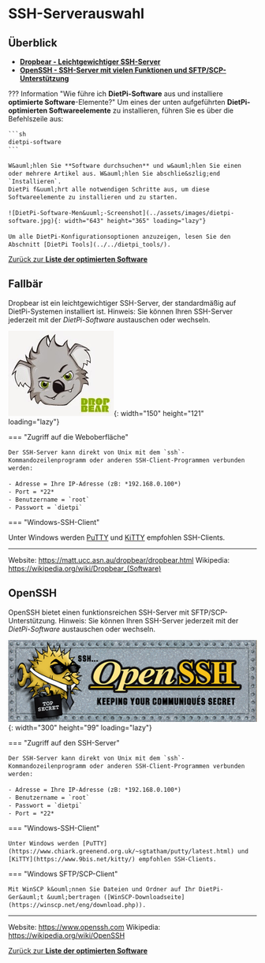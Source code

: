 # SSH-Serverauswahl

## &Uuml;berblick

- [**Dropbear - Leichtgewichtiger SSH-Server**](#dropbear)
- [**OpenSSH - SSH-Server mit vielen Funktionen und SFTP/SCP-Unterst&uuml;tzung**](#openssh)

??? Information "Wie f&uuml;hre ich **DietPi-Software** aus und installiere **optimierte Software**-Elemente?"
    Um eines der unten aufgef&uuml;hrten **DietPi-optimierten Softwareelemente** zu installieren, f&uuml;hren Sie es &uuml;ber die Befehlszeile aus:

    ```sh
    dietpi-software
    ```

    W&auml;hlen Sie **Software durchsuchen** und w&auml;hlen Sie einen oder mehrere Artikel aus. W&auml;hlen Sie abschlie&szlig;end `Installieren`.
    DietPi f&uuml;hrt alle notwendigen Schritte aus, um diese Softwareelemente zu installieren und zu starten.

    ![DietPi-Software-Men&uuml;-Screenshot](../assets/images/dietpi-software.jpg){: width="643" height="365" loading="lazy"}

    Um alle DietPi-Konfigurationsoptionen anzuzeigen, lesen Sie den Abschnitt [DietPi Tools](../../dietpi_tools/).

[Zur&uuml;ck zur **Liste der optimierten Software**](../../software/)

## Fallb&auml;r

Dropbear ist ein leichtgewichtiger SSH-Server, der standardm&auml;&szlig;ig auf DietPi-Systemen installiert ist.
Hinweis: Sie k&ouml;nnen Ihren SSH-Server jederzeit mit der *DietPi-Software* austauschen oder wechseln.

![Dropbear-Logo](../assets/images/dietpi-software-sshserver-dropbear.jpg){: width="150" height="121" loading="lazy"}

=== "Zugriff auf die Weboberfl&auml;che"

    Der SSH-Server kann direkt von Unix mit dem `ssh`-Kommandozeilenprogramm oder anderen SSH-Client-Programmen verbunden werden:

    - Adresse = Ihre IP-Adresse (zB: *192.168.0.100*)
    - Port = *22*
    - Benutzername = `root`
    - Passwort = `dietpi`

=== "Windows-SSH-Client"

Unter Windows werden [PuTTY](https://www.chiark.greenend.org.uk/~sgtatham/putty/latest.html) und [KiTTY](https://www.9bis.net/kitty/) empfohlen SSH-Clients.

***

Website: <https://matt.ucc.asn.au/dropbear/dropbear.html>
Wikipedia: <https://wikipedia.org/wiki/Dropbear_(Software)>

## OpenSSH

OpenSSH bietet einen funktionsreichen SSH-Server mit SFTP/SCP-Unterst&uuml;tzung.
Hinweis: Sie k&ouml;nnen Ihren SSH-Server jederzeit mit der *DietPi-Software* austauschen oder wechseln.

![OpenSSH-Logo](../assets/images/dietpi-software-sshserver-openssh.gif){: width="300" height="99" loading="lazy"}

=== "Zugriff auf den SSH-Server"

    Der SSH-Server kann direkt von Unix mit dem `ssh`-Kommandozeilenprogramm oder anderen SSH-Client-Programmen verbunden werden:

    - Adresse = Ihre IP-Adresse (zB: *192.168.0.100*)
    - Benutzername = `root`
    - Passwort = `dietpi`
    - Port = *22*

=== "Windows-SSH-Client"

    Unter Windows werden [PuTTY](https://www.chiark.greenend.org.uk/~sgtatham/putty/latest.html) und [KiTTY](https://www.9bis.net/kitty/) empfohlen SSH-Clients.

=== "Windows SFTP/SCP-Client"

    Mit WinSCP k&ouml;nnen Sie Dateien und Ordner auf Ihr DietPi-Ger&auml;t &uuml;bertragen ([WinSCP-Downloadseite](https://winscp.net/eng/download.php)).

***

Website: <https://www.openssh.com>
Wikipedia: <https://wikipedia.org/wiki/OpenSSH>

[Zur&uuml;ck zur **Liste der optimierten Software**](../../software/)
